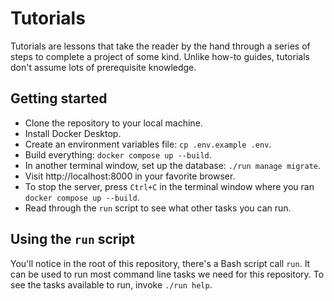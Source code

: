 # Tutorials

Tutorials are lessons that take the reader by the hand through a series
of steps to complete a project of some kind. Unlike how-to guides,
tutorials don't assume lots of prerequisite knowledge.

## Getting started

- Clone the repository to your local machine.
- Install Docker Desktop.
- Create an environment variables file: `cp .env.example .env`.
- Build everything: `docker compose up --build`.
- In another terminal window, set up the database: `./run manage migrate`.
- Visit http://localhost:8000 in your favorite browser.
- To stop the server, press `Ctrl+C` in the terminal window where you
  ran `docker compose up --build`.
- Read through the `run` script to see what other tasks you can run.

## Using the `run` script

You'll notice in the root of this repository, there's a Bash script
call `run`. It can be used to run most command line tasks we need for
this repository. To see the tasks available to run, invoke `./run help`.